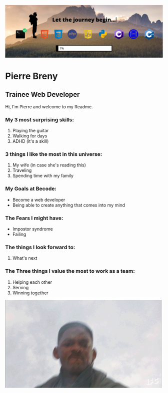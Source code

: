 [![Header](https://github.com/PierreBreny/PierreBreny/blob/main/GITHUB%20HEADER%20README.png "Header")](https://github.com/PierreBreny/)
# Pierre Breny 
## Trainee Web Developer

Hi, I'm Pierre and welcome to my Readme.

### My 3 most surprising skills:
1. Playing the guitar
2. Walking for days
3. ADHD (it's a skill)

### 3 things I like the most in this universe:

1. My wife (in case she's reading this)
2. Traveling
3. Spending time with my family

### My Goals at Becode:

- Become a web developer
- Being able to create anything that comes into my mind

### The Fears I might have:
- Impostor syndrome
- Failing

### The things I look forward to:

1. What's next

### The Three things I value the most to work as a team:

1. Helping each other
2. Serving
3. Winning together
 


<img src="https://github.com/PierreBreny/PierreBreny/blob/main/Welcome.gif">
